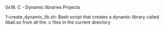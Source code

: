 0x18. C - Dynamic libraries Projects

1-create_dynamic_lib.sh: Bash script that creates a dynamic library called liball.so from all the .c files in the current directory
